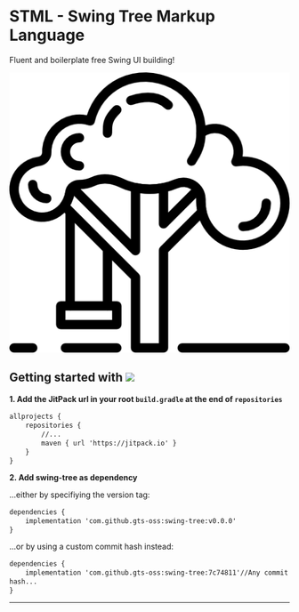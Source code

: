 
# STML - Swing Tree Markup Language #

Fluent and boilerplate free Swing UI building!

![<a href="https://www.flaticon.com/free-icons/swing" title="swing icons">Swing icons created by prettycons - Flaticon</a>](docs/img/swing.png)



## Getting started with [![](https://jitpack.io/v/gts-oss/swing-tree.svg)](https://jitpack.io/#gts-oss/swing-tree) ##
**1. Add the JitPack url in your root `build.gradle` at the end of `repositories`**
```
allprojects {
	repositories {
		//...
		maven { url 'https://jitpack.io' }
	}
}
```
**2. Add swing-tree as dependency**

...either by specifiying the version tag:
```
dependencies {
	implementation 'com.github.gts-oss:swing-tree:v0.0.0'
}
```
...or by using a custom commit hash instead:
```
dependencies {
	implementation 'com.github.gts-oss:swing-tree:7c74811'//Any commit hash...
}
```
---

